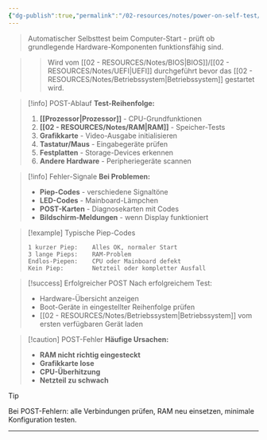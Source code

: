```yaml
---
{"dg-publish":true,"permalink":"/02-resources/notes/power-on-self-test/","tags":["hardware/firmware","diagnostik/test"],"noteIcon":"","updated":"2025-10-29T12:59:09.240+01:00"}
---
```



> Automatischer Selbsttest beim Computer-Start - prüft ob grundlegende Hardware-Komponenten funktionsfähig sind.

>> Wird vom [[02 - RESOURCES/Notes/BIOS\|BIOS]]/[[02 - RESOURCES/Notes/UEFI\|UEFI]] durchgeführt bevor das [[02 - RESOURCES/Notes/Betriebssystem\|Betriebssystem]] gestartet wird.

>[!info] POST-Ablauf
>**Test-Reihenfolge:**
>1. **[[Prozessor\|Prozessor]]** - CPU-Grundfunktionen
>2. **[[02 - RESOURCES/Notes/RAM\|RAM]]** - Speicher-Tests
>3. **Grafikkarte** - Video-Ausgabe initialisieren
>4. **Tastatur/Maus** - Eingabegeräte prüfen
>5. **Festplatten** - Storage-Devices erkennen
>6. **Andere Hardware** - Peripheriegeräte scannen

>[!info] Fehler-Signale
>**Bei Problemen:**
>- **Piep-Codes** - verschiedene Signaltöne
>- **LED-Codes** - Mainboard-Lämpchen
>- **POST-Karten** - Diagnosekarten mit Codes
>- **Bildschirm-Meldungen** - wenn Display funktioniert

>[!example] Typische Piep-Codes
>```
>1 kurzer Piep:    Alles OK, normaler Start
>3 lange Pieps:    RAM-Problem  
>Endlos-Piepen:    CPU oder Mainboard defekt
>Kein Piep:        Netzteil oder kompletter Ausfall
>```

>[!success] Erfolgreicher POST
>Nach erfolgreichem Test:
>- Hardware-Übersicht anzeigen
>- Boot-Geräte in eingestellter Reihenfolge prüfen
>- [[02 - RESOURCES/Notes/Betriebssystem\|Betriebssystem]] vom ersten verfügbaren Gerät laden

>[!caution] POST-Fehler
>**Häufige Ursachen:**
>- **RAM nicht richtig eingesteckt**
>- **Grafikkarte lose**
>- **CPU-Überhitzung**
>- **Netzteil zu schwach**

>[!tip] 
>Bei POST-Fehlern: alle Verbindungen prüfen, RAM neu einsetzen, minimale Konfiguration testen.

---